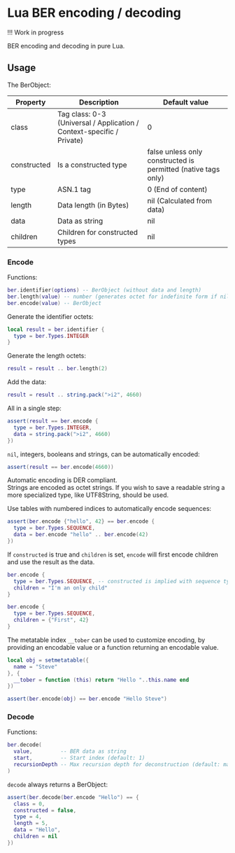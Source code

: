 # Lua BER encoding / decoding


!!! Work in progress

BER encoding and decoding in pure Lua.


## Usage

The BerObject:

| Property | Description | Default value |
| --- | --- | --- |
| class | Tag class: 0-3 (Universal / Application / Context-specific / Private) | 0 |
| constructed | Is a constructed type | false unless only constructed is permitted (native tags only) |
| type | ASN.1 tag | 0 (End of content) |
| length | Data length (in Bytes) | nil (Calculated from data) |
| data | Data as string | nil |
| children | Children for constructed types | nil |


### Encode

Functions:
```lua
ber.identifier(options) -- BerObject (without data and length)
ber.length(value) -- number (generates octet for indefinite form if nil)
ber.encode(value) -- BerObject
```

Generate the identifier octets:
```lua
local result = ber.identifier {
  type = ber.Types.INTEGER
}
```

Generate the length octets:
```lua
result = result .. ber.length(2)
```

Add the data:
```lua
result = result .. string.pack(">i2", 4660)
```

All in a single step:
```lua
assert(result == ber.encode {
  type = ber.Types.INTEGER,
  data = string.pack(">i2", 4660)
})
```

`nil`, integers, booleans and strings, can be automatically encoded:
```lua
assert(result == ber.encode(4660))
```

Automatic encoding is DER compliant.  
Strings are encoded as octet strings. If you wish to save a readable string a more specialized
type, like UTF8String, should be used.

Use tables with numbered indices to automatically encode sequences:
```lua
assert(ber.encode {"hello", 42} == ber.encode {
  type = ber.Types.SEQUENCE,
  data = ber.encode "hello" .. ber.encode(42)
})
```

If `constructed` is true and `children` is set, `encode` will first encode children and use the result as the data.
```lua
ber.encode {
  type = ber.Types.SEQUENCE, -- constructed is implied with sequence type
  children = "I'm an only child"
}

ber.encode {
  type = ber.Types.SEQUENCE,
  children = {"First", 42}
}
```

The metatable index `__tober` can be used to customize encoding, by providing an encodable value
or a function returning an encodable value.
```lua
local obj = setmetatable({
  name = "Steve"
}, {
  __tober = function (this) return "Hello "..this.name end
})

assert(ber.encode(obj) == ber.encode "Hello Steve")
```



### Decode

Functions:
```lua
ber.decode(
  value,         -- BER data as string
  start,         -- Start index (default: 1)
  recursionDepth -- Max recursion depth for deconstruction (default: math.maxinteger)
)
```

`decode` always returns a BerObject:

```lua
assert(ber.decode(ber.encode "Hello") == {
  class = 0,
  constructed = false,
  type = 4,
  length = 5,
  data = "Hello",
  children = nil
})
```
